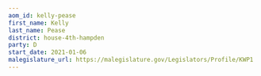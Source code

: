 ```yaml
---
aom_id: kelly-pease
first_name: Kelly
last_name: Pease
district: house-4th-hampden
party: D
start_date: 2021-01-06
malegislature_url: https://malegislature.gov/Legislators/Profile/KWP1
---
```

